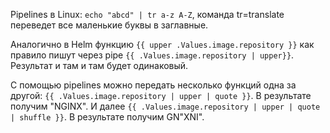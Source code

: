 Pipelines в Linux: `echo "abcd" | tr a-z A-Z`, команда tr=translate переведет все маленькие буквы в заглавные.

Аналогично в Helm функцию `{{ upper .Values.image.repository }}` как правило пишут через pipe `{{ .Values.image.repository | upper}}`. Результат и там и там будет одинаковый.

С помощью pipelines можно передать несколько функций одна за другой: `{{ .Values.image.repository | upper | quote }}`. В результате получим "NGINX". И далее `{{ .Values.image.repository | upper | quote | shuffle }}`. В результате получим GN"XNI".